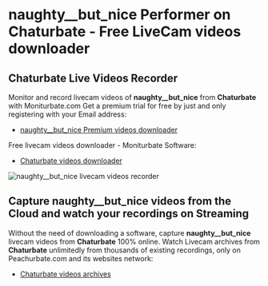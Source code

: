 # naughty__but_nice Performer on Chaturbate - Free LiveCam videos downloader

## Chaturbate Live Videos Recorder

Monitor and record livecam videos of **naughty__but_nice** from **Chaturbate** with Moniturbate.com
Get a premium trial for free by just and only registering with your Email address:
* [naughty__but_nice Premium videos downloader](https://moniturbate.com/request-demo-licence-key.html)

Free livecam videos downloader - Moniturbate Software:
* [Chaturbate videos downloader](https://moniturbate.com/moniturbate-download-software.html)

![naughty__but_nice livecam videos recorder](https://peachurnet.com/templates/moniturbate-software.png)


## Capture naughty__but_nice videos from the Cloud and watch your recordings on Streaming

Without the need of downloading a software, capture **naughty__but_nice** livecam videos from **Chaturbate** 100% online.
Watch Livecam archives from **Chaturbate** unlimitedly from thousands of existing recordings, only on Peachurbate.com and its websites network:
* [Chaturbate videos archives](https://peachurnet.com/)